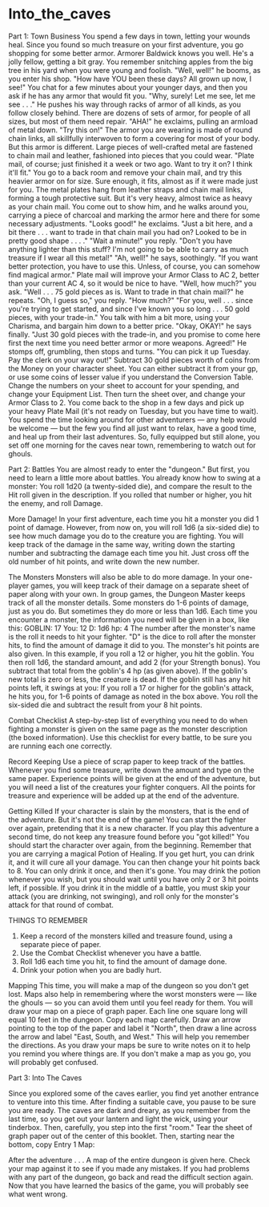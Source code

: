 # Into_the_caves

Part 1: Town Business
You spend a few days in town, letting your wounds heal. Since you found so much treasure on your first adventure, you go shopping for some better armor.
Armorer Baldwick knows you well.
He's a jolly fellow, getting a bit gray. You remember snitching apples from the big tree in his yard when you were young and foolish.
"Well, well!" he booms, as you enter his shop. "How have YOU been these days? All grown up now, I see!"
You chat for a few minutes about your younger days, and then you ask if he has any armor that would fit you.
"Why, surely! Let me see, let me see . . ." He pushes his way through racks of armor of all kinds, as you follow closely behind. There are dozens of sets of armor, for people of all sizes, but most of them need repair.
"AHA!" he exclaims, pulling an armload of metal down. "Try this on!"
The armor you are wearing is made of round chain links, all skillfully interwoven to form a covering for most of your body. But this armor is different.
Large pieces of well-crafted metal are fastened to chain mail and leather, fashioned into pieces that you could wear.
"Plate mail, of course; just finished it a week or two ago. Want to try it on? I think it'll fit."
You go to a back room and remove your chain mail, and try this heavier armor on for size. Sure enough, it fits, almost as if it were made just for you.
The metal plates hang from leather straps and chain mail links, forming a tough protective suit. But it's very heavy, almost twice as heavy as your chain mail.
You come out to show him, and he walks around you, carrying a piece of charcoal and marking the armor here and there for some necessary adjustments.
"Looks good!" he exclaims. "Just a bit here, and a bit there . . . want to trade in that chain mail you had on? Looked to be in pretty good shape . . . ."
"Wait a minute!" you reply. "Don't you have anything lighter than this stuff? I'm not going to be able to carry as much treasure if I wear all this metal!"
"Ah, well!" he says, soothingly. "If you want better protection, you have to use this. Unless, of course, you can somehow find magical armor."
Plate mail will improve your Armor Class to AC 2, better than your current AC 4, so it would be nice to have.
"Well, how much?" you ask.
"Well . . . 75 gold pieces as is. Want to trade in that chain mail?" he repeats.
"Oh, I guess so," you reply. "How much?"
"For you, well . . . since you're trying to get started, and since I've known you so long . . . 50 gold pieces, with your trade-in."
You talk with him a bit more, using your Charisma, and bargain him down to a better price.
"Okay, OKAY!" he says finally. "Just 30 gold pieces with the trade-in, and you promise to come here first the next time you need better armor or more weapons. Agreed!" He stomps off, grumbling, then stops and turns. "You can pick it up Tuesday. Pay the clerk on your way out!"
Subtract 30 gold pieces worth of coins from the Money on your character sheet. You can either subtract it from your gp, or use some coins of lesser value if you understand the Conversion Table. Change the numbers on your sheet to account for your spending, and change your Equipment List. Then turn the sheet over, and change your Armor Class to 2.
You come back to the shop in a few days and pick up your heavy Plate Mail (it's not ready on Tuesday, but you have time to wait). You spend the time looking around for other adventurers — any help would be welcome — but the few you find all just want to relax, have a good time, and heal up from their last adventures.
So, fully equipped but still alone, you set off one morning for the caves near town, remembering to watch out for ghouls.

Part 2: Battles
You are almost ready to enter the "dungeon." But first, you need to learn a little more about battles.
You already know how to swing at a monster:
You roll 1d20 (a twenty-sided die), and compare the result to the Hit roll given in the description. If you rolled that number or higher, you hit the enemy, and roll Damage.

More Damage!
In your first adventure, each time you hit a monster you did 1 point of damage. However, from now on, you will roll 1d6 (a six-sided die) to see how much damage you do to the creature you are fighting.
You will keep track of the damage in the same way, writing down the starting number and subtracting the damage each time you hit. Just cross off the old number of hit points, and write down the new number.

The Monsters
Monsters will also be able to do more damage. In your one-player games, you will keep track of their damage on a separate sheet of paper along with your own. In group games, the Dungeon Master keeps track of all the monster details.
Some monsters do 1-6 points of damage, just as you do. But sometimes they do more or less than 1d6. Each time you encounter a monster, the information you need will be given in a box, like this:
GOBLIN: 17
You: 12
D: 1d6
hp: 4
The number after the monster's name is the roll it needs to hit your fighter. "D" is the dice to roll after the monster hits, to find the amount of damage it did to you. The monster's hit points are also given.
In this example, if you roll a 12 or higher, you hit the goblin. You then roll 1d6, the standard amount, and add 2 (for your Strength bonus). You subtract that total from the goblin's 4 hp (as given above). If the goblin's new total is zero or less, the creature is dead. If the goblin still has any hit points left, it swings at you:
If you roll a 17 or higher for the goblin's attack, he hits you, for 1-6 points of damage as noted in the box above. You roll the six-sided die and subtract the result from your 8 hit points.

Combat Checklist
A step-by-step list of everything you need to do when fighting a monster is given on the same page as the monster description (the boxed information). Use this checklist for every battle, to be sure you are running each one correctly.

Record Keeping
Use a piece of scrap paper to keep track of the battles. Whenever you find some treasure, write down the amount and type on the same paper. Experience points will be given at the end of the adventure, but you will need a list of the creatures your fighter conquers. All the points for treasure and experience will be added up at the end of the adventure.

Getting Killed
If your character is slain by the monsters, that is the end of the adventure. But it's not the end of the game! You can start the fighter over again, pretending that it is a new character.
If you play this adventure a second time, do not keep any treasure found before you "got killed!" You should start the character over again, from the beginning.
Remember that you are carrying a magical Potion of Healing. If you get hurt, you can drink it, and it will cure all your damage. You can then change your hit points back to 8. You can only drink it once, and then it's gone.
You may drink the potion whenever you wish, but you should wait until you have only 2 or 3 hit points left, if possible. If you drink it in the middle of a battle, you must skip your attack (you are drinking, not swinging), and roll only for the monster's attack for that round of combat.

THINGS TO REMEMBER
1. Keep a record of the monsters killed and treasure found, using a separate piece of paper.
2. Use the Combat Checklist whenever you have a battle.
3. Roll 1d6 each time you hit, to find the amount of damage done.
4. Drink your potion when you are badly hurt.

Mapping
This time, you will make a map of the dungeon so you don't get lost. Maps also help in remembering where the worst monsters were — like the ghouls — so you can avoid them until you feel ready for them.
You will draw your map on a piece of graph paper. Each line one square long will equal 10 feet in the dungeon. Copy each map carefully. Draw an arrow pointing to the top of the paper and label it "North", then draw a line across the arrow and label "East, South, and West." This will help you remember the directions.
As you draw your maps be sure to write notes on it to help you remind you where things are.
If you don't make a map as you go, you will probably get confused.

Part 3: Into The Caves

Since you explored some of the caves earlier, you find yet another entrance to venture into this time. After finding a suitable cave, you pause to be sure you are ready.
The caves are dark and dreary, as you remember from the last time, so you get out your lantern and light the wick, using your tinderbox. Then, carefully, you step into the first "room."
Tear the sheet of graph paper out of the center of this booklet. Then, starting near the bottom, copy Entry 1 Map: 

After the adventure . . .
A map of the entire dungeon is given here. Check your map against it to see if you made any mistakes.
If you had problems with any part of the dungeon, go back and read the difficult section again. Now that you have learned the basics of the game, you will probably see what went wrong.